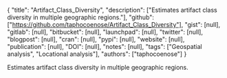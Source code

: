 {
  "title": "Artifact_Class_Diversity",
  "description": ["Estimates artifact class diversity in multiple geographic regions."],
  "github": ["https://github.com/taphocoenose/Artifact_Class_Diversity"],
  "gist": [null],
  "gitlab": [null],
  "bitbucket": [null],
  "launchpad": [null],
  "twitter": [null],
  "blogpost": [null],
  "cran": [null],
  "pypi": [null],
  "website": [null],
  "publication": [null],
  "DOI": [null],
  "notes": [null],
  "tags": ["Geospatial analysis", "Locational analysis"],
  "authors": ["taphocoenose"]
}

<!-- Generated by csv2md.R – do not edit by hand -->

Estimates artifact class diversity in multiple geographic regions.